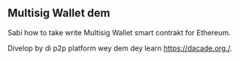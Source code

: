 ## Multisig Wallet dem

Sabi how to take write Multisig Wallet smart contrakt for Ethereum.

Divelop by di p2p platform wey dem dey learn
https://dacade.org./.

